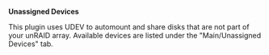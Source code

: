 **Unassigned Devices**

This plugin uses UDEV to automount and share disks that are not part of your unRAID array.  Available devices are listed under the "Main/Unassigned Devices" tab.
